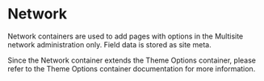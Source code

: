 # Network

Network containers are used to add pages with options in the Multisite network administration only. Field data is stored as site meta.

Since the Network container extends the Theme Options container, please refer to the Theme Options container documentation for more information.
